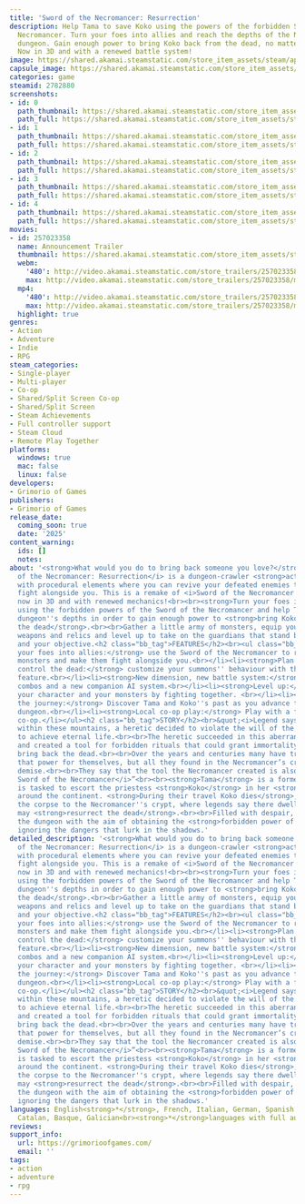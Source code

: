 ```yaml
---
title: 'Sword of the Necromancer: Resurrection'
description: Help Tama to save Koko using the powers of the forbidden Sword of the
  Necromancer. Turn your foes into allies and reach the depths of the Necromancer's
  dungeon. Gain enough power to bring Koko back from the dead, no matter the cost.
  Now in 3D and with a renewed battle system!
image: https://shared.akamai.steamstatic.com/store_item_assets/steam/apps/2782880/header.jpg?t=1728639717
capsule_image: https://shared.akamai.steamstatic.com/store_item_assets/steam/apps/2782880/capsule_231x87.jpg?t=1728639717
categories: game
steamid: 2782880
screenshots:
- id: 0
  path_thumbnail: https://shared.akamai.steamstatic.com/store_item_assets/steam/apps/2782880/ss_d18a4e8f86d87d21c9f74b195771a60f4ca06704.600x338.jpg?t=1728639717
  path_full: https://shared.akamai.steamstatic.com/store_item_assets/steam/apps/2782880/ss_d18a4e8f86d87d21c9f74b195771a60f4ca06704.1920x1080.jpg?t=1728639717
- id: 1
  path_thumbnail: https://shared.akamai.steamstatic.com/store_item_assets/steam/apps/2782880/ss_b5f043d2a8b0586dd1646110c56dcbf3b31348b6.600x338.jpg?t=1728639717
  path_full: https://shared.akamai.steamstatic.com/store_item_assets/steam/apps/2782880/ss_b5f043d2a8b0586dd1646110c56dcbf3b31348b6.1920x1080.jpg?t=1728639717
- id: 2
  path_thumbnail: https://shared.akamai.steamstatic.com/store_item_assets/steam/apps/2782880/ss_65768a905c7c8d6524fbb32f8f22c4a155d181ec.600x338.jpg?t=1728639717
  path_full: https://shared.akamai.steamstatic.com/store_item_assets/steam/apps/2782880/ss_65768a905c7c8d6524fbb32f8f22c4a155d181ec.1920x1080.jpg?t=1728639717
- id: 3
  path_thumbnail: https://shared.akamai.steamstatic.com/store_item_assets/steam/apps/2782880/ss_106427c3e270aa9b7261605085c80361fd5f08cb.600x338.jpg?t=1728639717
  path_full: https://shared.akamai.steamstatic.com/store_item_assets/steam/apps/2782880/ss_106427c3e270aa9b7261605085c80361fd5f08cb.1920x1080.jpg?t=1728639717
- id: 4
  path_thumbnail: https://shared.akamai.steamstatic.com/store_item_assets/steam/apps/2782880/ss_ac9747e3dc5df7828584b6503a8ff3c920d48319.600x338.jpg?t=1728639717
  path_full: https://shared.akamai.steamstatic.com/store_item_assets/steam/apps/2782880/ss_ac9747e3dc5df7828584b6503a8ff3c920d48319.1920x1080.jpg?t=1728639717
movies:
- id: 257023358
  name: Announcement Trailer
  thumbnail: https://shared.akamai.steamstatic.com/store_item_assets/steam/apps/257023358/movie.293x165.jpg?t=1715765732
  webm:
    '480': http://video.akamai.steamstatic.com/store_trailers/257023358/movie480_vp9.webm?t=1715765732
    max: http://video.akamai.steamstatic.com/store_trailers/257023358/movie_max_vp9.webm?t=1715765732
  mp4:
    '480': http://video.akamai.steamstatic.com/store_trailers/257023358/movie480.mp4?t=1715765732
    max: http://video.akamai.steamstatic.com/store_trailers/257023358/movie_max.mp4?t=1715765732
  highlight: true
genres:
- Action
- Adventure
- Indie
- RPG
steam_categories:
- Single-player
- Multi-player
- Co-op
- Shared/Split Screen Co-op
- Shared/Split Screen
- Steam Achievements
- Full controller support
- Steam Cloud
- Remote Play Together
platforms:
  windows: true
  mac: false
  linux: false
developers:
- Grimorio of Games
publishers:
- Grimorio of Games
release_date:
  coming_soon: true
  date: '2025'
content_warning:
  ids: []
  notes:
about: '<strong>What would you do to bring back someone you love?</strong><br><br><i>Sword
  of the Necromancer: Resurrection</i> is a dungeon-crawler <strong>action RPG</strong>
  with procedural elements where you can revive your defeated enemies to make them
  fight alongside you. This is a remake of <i>Sword of the Necromancer </i>(2021),
  now in 3D and with renewed mechanics!<br><br><strong>Turn your foes into allies</strong>
  using the forbidden powers of the Sword of the Necromancer and help Tama reach the
  dungeon''s depths in order to gain enough power to <strong>bring Koko back from
  the dead</strong>.<br><br>Gather a little army of monsters, equip yourself with
  weapons and relics and level up to take on the guardians that stand between you
  and your objective.<h2 class="bb_tag">FEATURES</h2><br><ul class="bb_ul"><li><strong>Turn
  your foes into allies:</strong> use the Sword of the Necromancer to revive defeated
  monsters and make them fight alongside you.<br></li><li><strong>Plan your battles,
  control the dead:</strong> customize your summons'' behaviour with the <i>Tactics</i>
  feature.<br></li><li><strong>New dimension, new battle system:</strong> improved
  combos and a new companion AI system.<br></li><li><strong>Level up:</strong> enhance
  your character and your monsters by fighting together. <br></li><li><strong>Relive
  the journey:</strong> Discover Tama and Koko''s past as you advance through the
  dungeon.<br></li><li><strong>Local co-op play:</strong> Play with a friend in local
  co-op.</li></ul><h2 class="bb_tag">STORY</h2><br>&quot;<i>Legend says that, deep
  within these mountains, a heretic decided to violate the will of the gods in order
  to achieve eternal life.<br><br>The heretic succeeded in this aberrant attempt,
  and created a tool for forbidden rituals that could grant immortality… and even
  bring back the dead.<br><br>Over the years and centuries many have tried to get
  that power for themselves, but all they found in the Necromancer’s crypt was their
  demise.<br><br>They say that the tool the Necromancer created is also a weapon…<br><br>The
  Sword of the Necromancer</i>”<br><br><strong>Tama</strong> is a former rogue that
  is tasked to escort the priestess <strong>Koko</strong> in her <strong>pilgrimage</strong>
  around the continent. <strong>During their travel Koko dies</strong>, and Tama carries
  the corpse to the Necromancer''s crypt, where legends say there dwells a power that
  may <strong>resurrect the dead</strong>.<br><br>Filled with despair, Tama will enter
  the dungeon with the aim of obtaining the <strong>forbidden power of necromancy</strong>,
  ignoring the dangers that lurk in the shadows.'
detailed_description: '<strong>What would you do to bring back someone you love?</strong><br><br><i>Sword
  of the Necromancer: Resurrection</i> is a dungeon-crawler <strong>action RPG</strong>
  with procedural elements where you can revive your defeated enemies to make them
  fight alongside you. This is a remake of <i>Sword of the Necromancer </i>(2021),
  now in 3D and with renewed mechanics!<br><br><strong>Turn your foes into allies</strong>
  using the forbidden powers of the Sword of the Necromancer and help Tama reach the
  dungeon''s depths in order to gain enough power to <strong>bring Koko back from
  the dead</strong>.<br><br>Gather a little army of monsters, equip yourself with
  weapons and relics and level up to take on the guardians that stand between you
  and your objective.<h2 class="bb_tag">FEATURES</h2><br><ul class="bb_ul"><li><strong>Turn
  your foes into allies:</strong> use the Sword of the Necromancer to revive defeated
  monsters and make them fight alongside you.<br></li><li><strong>Plan your battles,
  control the dead:</strong> customize your summons'' behaviour with the <i>Tactics</i>
  feature.<br></li><li><strong>New dimension, new battle system:</strong> improved
  combos and a new companion AI system.<br></li><li><strong>Level up:</strong> enhance
  your character and your monsters by fighting together. <br></li><li><strong>Relive
  the journey:</strong> Discover Tama and Koko''s past as you advance through the
  dungeon.<br></li><li><strong>Local co-op play:</strong> Play with a friend in local
  co-op.</li></ul><h2 class="bb_tag">STORY</h2><br>&quot;<i>Legend says that, deep
  within these mountains, a heretic decided to violate the will of the gods in order
  to achieve eternal life.<br><br>The heretic succeeded in this aberrant attempt,
  and created a tool for forbidden rituals that could grant immortality… and even
  bring back the dead.<br><br>Over the years and centuries many have tried to get
  that power for themselves, but all they found in the Necromancer’s crypt was their
  demise.<br><br>They say that the tool the Necromancer created is also a weapon…<br><br>The
  Sword of the Necromancer</i>”<br><br><strong>Tama</strong> is a former rogue that
  is tasked to escort the priestess <strong>Koko</strong> in her <strong>pilgrimage</strong>
  around the continent. <strong>During their travel Koko dies</strong>, and Tama carries
  the corpse to the Necromancer''s crypt, where legends say there dwells a power that
  may <strong>resurrect the dead</strong>.<br><br>Filled with despair, Tama will enter
  the dungeon with the aim of obtaining the <strong>forbidden power of necromancy</strong>,
  ignoring the dangers that lurk in the shadows.'
languages: English<strong>*</strong>, French, Italian, German, Spanish - Spain, Japanese<strong>*</strong>,
  Catalan, Basque, Galician<br><strong>*</strong>languages with full audio support
reviews:
support_info:
  url: https://grimorioofgames.com/
  email: ''
tags:
- action
- adventure
- rpg
---
```



